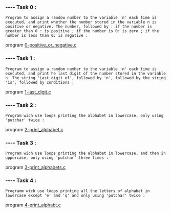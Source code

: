 ### ---- Task 0 :

    Program to assign a randow number to the variable 'n' each time is executed, and print whether the number stored in the variable n is positive or negative. The number, followed by : if the number is greater than 0 : is positive ; if the number is 0: is zero ; if the number is less than 0: is negative :

program [0-positive_or_negative.c](https://github.com/Mylliah/holbertonschool-low_level_programming/blob/main/variables_if_else_while/0-positive_or_negative.c)

### ---- Task 1 : 

    Program to assign a random number to the variable 'n' each time is executed, and print he last digit of the number stored in the variable n. The string 'Last digit of', followed by 'n', followed by the string 'is', followed by conditions : 

program [1-last_digit.c](https://github.com/Mylliah/holbertonschool-low_level_programming/blob/main/variables_if_else_while/1-last_digit.c)

### ---- Task 2 : 

    Program wich use loops printing the alphabet in lowercase, only using 'putchar' twice :

program [2-print_alphabet.c](https://github.com/Mylliah/holbertonschool-low_level_programming/blob/main/variables_if_else_while/2-print_alphabet.c)

### ---- Task 3 : 

    Program wich use loops printing the alphabet in lowercase, and then in uppercase, only using 'putchar' three times :

program [3-print_alphabets.c](https://github.com/Mylliah/holbertonschool-low_level_programming/blob/main/variables_if_else_while/3-print_alphabets.c)


### ---- Task 4 :

    Programm wich use loops printing all the letters of alphabet in lowercase except 'e' and 'q' and only using 'putchar' twice :

program [4-print_alphabt.c](https://github.com/Mylliah/holbertonschool-low_level_programming/blob/main/variables_if_else_while/4-print_alphabt.c)



